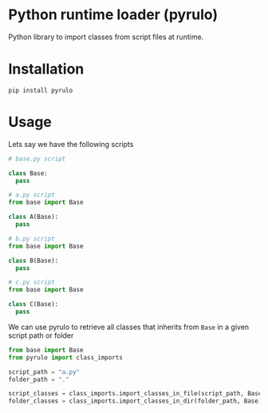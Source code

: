 # Python runtime loader (pyrulo)
Python library to import classes from script files at runtime.

# Installation
`pip install pyrulo`

# Usage

Lets say we have the following scripts
```python
# base.py script

class Base:
  pass
```

```python
# a.py script
from base import Base

class A(Base):
  pass
```

```python
# b.py script
from base import Base

class B(Base):
  pass
```

```python
# c.py script
from base import Base

class C(Base):
  pass
```
We can use pyrulo to retrieve all classes that inherits from `Base` in a given script path or folder
```python
from base import Base
from pyrulo import class_imports

script_path = "a.py"
folder_path = "."

script_classes = class_imports.import_classes_in_file(script_path, Base)  # returns [A]
folder_classes = class_imports.import_classes_in_dir(folder_path, Base)  # returns [A, B, C]
```
